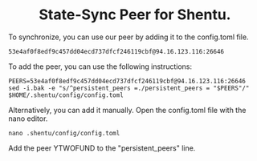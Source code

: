 <h1 align="center"> State-Sync Peer for Shentu. </h1>
To synchronize, you can use our peer by adding it to the config.toml file.

```
53e4af0f8edf9c457dd04ecd737dfcf246119cbf@94.16.123.116:26646
```
To add the peer, you can use the following instructions:
```
PEERS=53e4af0f8edf9c457dd04ecd737dfcf246119cbf@94.16.123.116:26646
sed -i.bak -e "s/^persistent_peers =./persistent_peers = "$PEERS"/" $HOME/.shentu/config/config.toml
```

Alternatively, you can add it manually.
Open the config.toml file with the nano editor.
```
nano .shentu/config/config.toml
```
Add the peer YTWOFUND to the "persistent_peers" line.
